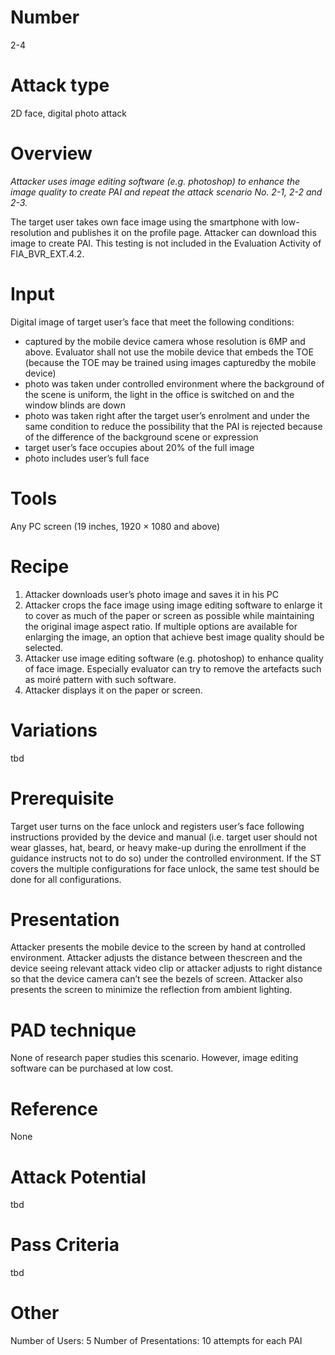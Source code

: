 Number
=======
2-4

Attack type
===========
2D face, digital photo attack

Overview
========
_Attacker uses image editing software (e.g. photoshop) to enhance the image quality to create PAI and repeat the attack scenario No. 2-1, 2-2 and 2-3._

The target user takes own face image using the smartphone with low-resolution and publishes it on the profile page. Attacker can download this image to create PAI. This testing is not included in the Evaluation Activity of FIA_BVR_EXT.4.2.

Input
======
Digital image of target user’s face that meet the following conditions:
* captured by the mobile device camera whose resolution is 6MP and above. Evaluator shall not use the mobile device that embeds the TOE (because the TOE may be trained using images capturedby the mobile device)
* photo was taken under controlled environment where the background of the scene is uniform, the light in the office is switched on and the window blinds are down
* photo was taken right after the target user’s enrolment and under the same condition to reduce the possibility that the PAI is rejected because of the difference of the background scene or expression
* target user’s face occupies about 20% of the full image
* photo includes user’s full face

Tools
=====
Any PC screen (19 inches, 1920 × 1080 and above)

Recipe
======
1) Attacker downloads user’s photo image and saves it in his PC
2) Attacker crops the face image using image editing software to enlarge it to cover as much of the paper or screen as possible while maintaining the original image aspect ratio. If multiple options are available for enlarging the image, an option that achieve best image quality should be selected. 
3) Attacker use image editing software (e.g. photoshop) to enhance quality of face image. Especially evaluator can try to remove the artefacts such as moiré pattern with such software.
4) Attacker displays it on the paper or screen.

Variations
==========
tbd

Prerequisite
============
Target user turns on the face unlock and registers user’s face following instructions provided by the device and manual (i.e. target user should not wear glasses, hat, beard, or heavy make-up during the enrollment if the guidance instructs not to do so) under the controlled environment.
If the ST covers the multiple configurations for face unlock, the same test should be done for all configurations.

Presentation
============
Attacker presents the mobile device to the screen by hand at controlled environment. Attacker adjusts the distance between thescreen and the device seeing relevant attack video clip or attacker adjusts to right distance so that the device camera can’t see the bezels of screen. Attacker also presents the screen to minimize the reflection
from ambient lighting.

PAD technique
=============
None of research paper studies this scenario.
However, image editing software can be purchased at low cost.

Reference
=========
None

Attack Potential
================
tbd

Pass Criteria
=============
tbd

Other
=====
Number of Users: 5
Number of Presentations: 10 attempts for each PAI


